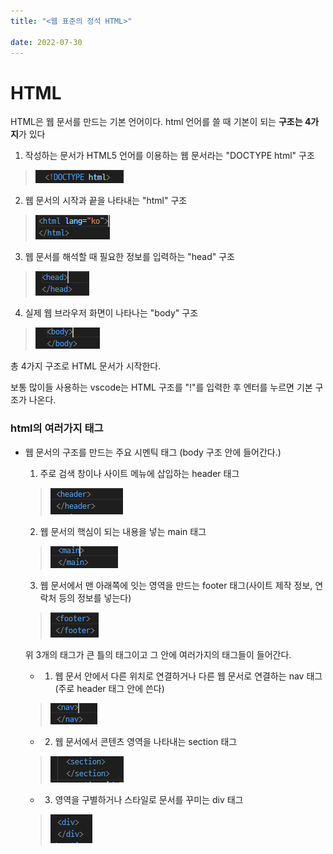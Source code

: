 ```yaml
---
title: "<웹 표준의 정석 HTML>"

date: 2022-07-30
---
```


# HTML 

HTML은 웹 문서를 만드는 기본 언어이다. 
html 언어를 쓸 때 기본이 되는 **구조는 4가지**가 있다

1. 작성하는 문서가 HTML5 언어를 이용하는 웹 문서라는 "DOCTYPE html" 구조
>![doc](/assets/img/html%20img/doc.PNG)

2. 웹 문서의 시작과 끝을 나타내는 "html" 구조
>![html](/assets/img/html%20img/html.PNG)

3. 웹 문서를 해석할 때 필요한 정보를 입력하는 "head" 구조
>![head](/assets/img/html%20img/head.PNG)

4. 실제 웹 브라우저 화면이 나타나는 "body" 구조
>![body](/assets/img/html%20img/body.PNG)

총 4가지 구조로 HTML 문서가 시작한다.

보통 많이들 사용하는 vscode는 HTML 구조를 "!"를 입력한 후 엔터를 누르면 기본 구조가 나온다.

### html의 여러가지 태그

+ 웹 문서의 구조를 만드는 주요 시멘틱 태그 (body 구조 안에 들어간다.)

  1. 주로 검색 창이나 사이트 메뉴에 삽입하는 header 태그
  >![header](/assets/img/html%20img/header.PNG)
  
  2. 웹 문서의 핵심이 되는 내용을 넣는 main 태그
  >![main](/assets/img/html%20img/main.PNG)

  3. 웹 문서에서 맨 아래쪽에 잇는 영역을 만드는 footer 태그(사이트 제작 정보, 연락처 등의 정보를 넣는다)
  >![footer](/assets/img/html%20img/footer.PNG)
  
  위 3개의 태그가 큰 틀의 태그이고 그 안에 여러가지의 태그들이 들어간다.

  + 1. 웹 문서 안에서 다른 위치로 연결하거나 다른 웹 문서로 연결하는 nav 태그 (주로 header 태그 안에 쓴다)
  >![nav](/assets/img/html%20img/nav.PNG)

  +  2. 웹 문서에서 콘텐츠 영역을 나타내는 section 태그
  >![section](/assets/img/html%20img/section.PNG)

  + 3. 영역을 구별하거나 스타일로 문서를 꾸미는 div 태그
  >![div](/assets/img/html%20img/div.PNG)

